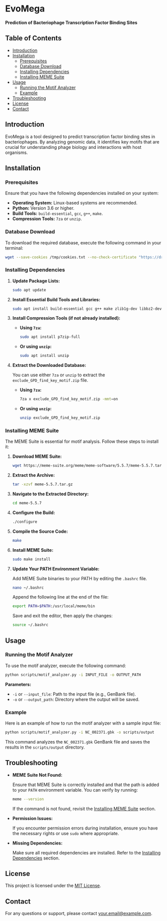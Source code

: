 
# EvoMega  
**Prediction of Bacteriophage Transcription Factor Binding Sites**  

## Table of Contents
- [Introduction](#introduction)
- [Installation](#installation)
  - [Prerequisites](#prerequisites)
  - [Database Download](#database-download)
  - [Installing Dependencies](#installing-dependencies)
  - [Installing MEME Suite](#installing-meme-suite)
- [Usage](#usage)
  - [Running the Motif Analyzer](#running-the-motif-analyzer)
  - [Example](#example)
- [Troubleshooting](#troubleshooting)
- [License](#license)
- [Contact](#contact)

## Introduction

EvoMega is a tool designed to predict transcription factor binding sites in bacteriophages. By analyzing genomic data, it identifies key motifs that are crucial for understanding phage biology and interactions with host organisms.

## Installation

### Prerequisites

Ensure that you have the following dependencies installed on your system:

- **Operating System:** Linux-based systems are recommended.
- **Python:** Version 3.6 or higher.
- **Build Tools:** `build-essential`, `gcc`, `g++`, `make`.
- **Compression Tools:** `7za` or `unzip`.

### Database Download

To download the required database, execute the following command in your terminal:

```bash
wget --save-cookies /tmp/cookies.txt --no-check-certificate "https://drive.usercontent.google.com/download?id=1569KsNmwhVuVNduQNfQ2_KLWx1v_fqGo&export=download&authuser=0&confirm=t&uuid=f30f18ad-3133-4dc9-bed3-cd95a448f69f&at=APvzH3rXKE6IjUztvq4HwPbot34Y:1734682290410" -O exclude_GPD_find_key_motif.zip && rm -f /tmp/cookies.txt
```

### Installing Dependencies

1. **Update Package Lists:**

    ```bash
    sudo apt update
    ```

2. **Install Essential Build Tools and Libraries:**

    ```bash
    sudo apt install build-essential gcc g++ make zlib1g-dev libbz2-dev liblzma-dev
    ```

3. **Install Compression Tools (if not already installed):**

    - **Using `7za`:**

        ```bash
        sudo apt install p7zip-full
        ```

    - **Or using `unzip`:**

        ```bash
        sudo apt install unzip
        ```

4. **Extract the Downloaded Database:**

    You can use either `7za` or `unzip` to extract the `exclude_GPD_find_key_motif.zip` file.

    - **Using `7za`:**

        ```bash
        7za x exclude_GPD_find_key_motif.zip -mmt=on
        ```

    - **Or using `unzip`:**

        ```bash
        unzip exclude_GPD_find_key_motif.zip
        ```

### Installing MEME Suite

The MEME Suite is essential for motif analysis. Follow these steps to install it:

1. **Download MEME Suite:**

    ```bash
    wget https://meme-suite.org/meme/meme-software/5.5.7/meme-5.5.7.tar.gz
    ```

2. **Extract the Archive:**

    ```bash
    tar -xzvf meme-5.5.7.tar.gz
    ```

3. **Navigate to the Extracted Directory:**

    ```bash
    cd meme-5.5.7
    ```

4. **Configure the Build:**

    ```bash
    ./configure
    ```

5. **Compile the Source Code:**

    ```bash
    make
    ```

6. **Install MEME Suite:**

    ```bash
    sudo make install
    ```

7. **Update Your PATH Environment Variable:**

    Add MEME Suite binaries to your PATH by editing the `.bashrc` file.

    ```bash
    nano ~/.bashrc
    ```

    Append the following line at the end of the file:

    ```bash
    export PATH=$PATH:/usr/local/meme/bin
    ```

    Save and exit the editor, then apply the changes:

    ```bash
    source ~/.bashrc
    ```

## Usage

### Running the Motif Analyzer

To use the motif analyzer, execute the following command:

```bash
python scripts/motif_analyzer.py -i INPUT_FILE -o OUTPUT_PATH
```

**Parameters:**

- `-i` or `--input_file`: Path to the input file (e.g., GenBank file).
- `-o` or `--output_path`: Directory where the output will be saved.

### Example

Here is an example of how to run the motif analyzer with a sample input file:

```bash
python scripts/motif_analyzer.py -i NC_002371.gbk -o scripts/output
```

This command analyzes the `NC_002371.gbk` GenBank file and saves the results in the `scripts/output` directory.

## Troubleshooting

- **MEME Suite Not Found:**

    Ensure that MEME Suite is correctly installed and that the path is added to your `PATH` environment variable. You can verify by running:

    ```bash
    meme --version
    ```

    If the command is not found, revisit the [Installing MEME Suite](#installing-meme-suite) section.

- **Permission Issues:**

    If you encounter permission errors during installation, ensure you have the necessary rights or use `sudo` where appropriate.

- **Missing Dependencies:**

    Make sure all required dependencies are installed. Refer to the [Installing Dependencies](#installing-dependencies) section.

## License

This project is licensed under the [MIT License](LICENSE).

## Contact

For any questions or support, please contact [your.email@example.com](mailto:your.email@example.com).
